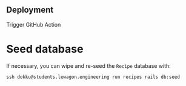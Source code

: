 ## Deployment

Trigger GitHub Action


# Seed database

If necessary, you can wipe and re-seed the `Recipe` database with:

```
ssh dokku@students.lewagon.engineering run recipes rails db:seed
```
